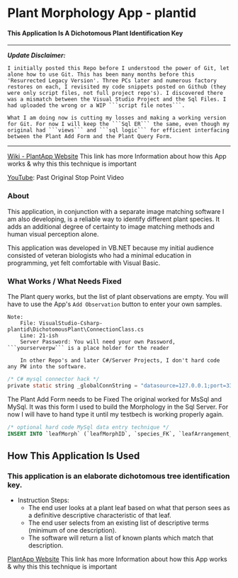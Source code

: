 # Plant Morphology App - plantid
#### This Application Is A Dichotomous Plant Identification Key

---
___Update Disclaimer:___

    I initially posted this Repo before I understood the power of Git, let alone how to use Git. This has been many months before this 'Resurrected Legacy Version'. Three PCs later and numerous factory restores on each, I revisited my code snippets posted on Github (they were only script files, not full project repo's). I discovered there was a mismatch between the Visual Studio Project and the Sql Files. I had uploaded the wrong or a WIP ```script file notes```.

    What I am doing now is cutting my losses and making a working version for Git. For now I will keep the ```Sql ER``` the same, even though my original had ```views``` and ```sql logic``` for efficient interfacing between the Plant Add Form and the Plant Query Form.
---

[Wiki - PlantApp Website](http://mezcel.wixsite.com/plantmorphology) This link has more Information about how this App works & why this this technique is important

 [YouTube](https://www.youtube.com/watch?time_continue=4&v=PrrcG2r2R-k): Past Original Stop Point Video

### About

This application, in conjunction with a separate image matching software I am also developing, is a reliable way to identify different plant species. It adds an additional degree of certainty to image matching methods and human visual perception alone.

This application was developed in VB.NET because my initial audience consisted of veteran biologists who had a minimal education in programming, yet felt comfortable with Visual Basic.

### What Works / What Needs Fixed

The Plant query works, but the list of plant observations are empty. You will have to use the App's ```Add Observation``` button to enter your own samples.

    Note:    
        File: VisualStudio-Csharp-plantid\DichotomousPlant\ConnectionClass.cs
        Line: 21-ish
        Server Password: You will need your own Password, ```yourserverpw``` is a place holder for the reader

        In other Repo's and later C#/Server Projects, I don't hard code any PW into the software.

```c
/* C# mysql connector hack */
private static string _globalConnString = "datasource=127.0.0.1;port=3306;username=root;password=yourserverpw;";
```

The Plant Add Form needs to be Fixed
    The original worked for MsSql and MySql. It was this form I used to build the Morphology in the Sql Server.
    For now I will have to hand type it until my testbech is working properly again.

```sql
/* optional hard code MySql data entry technique */
INSERT INTO `leafMorph` (`leafMorphID`, `species_FK`, `leafArrangement_FK`, `leafStructure_FK`, `leafMargin_FK`, `leafAttachment_FK`, `leafShape_FK`, `leafApex_FK`, `leafBase_FK`, `leafSurfaceTop_FK`, `leafSurfaceBottom_FK`, `leafVenation_FK`, `leafHairsTop_FK`, `leafHairsBottom_FK`) VALUES ('0','0','0','0','0','0','0','0','0','0','0','0','0','0');
```
## How This Application Is Used

### This application is an elaborate dichotomous tree identification key.

* Instruction Steps:
    * The end user looks at a plant leaf based on what that person sees as a definitive descriptive characteristic of that leaf.
    * The end user selects from an existing list of descriptive terms (minimum of one description).
    * The software will return a list of known plants which match that description.

[PlantApp Website](http://mezcel.wixsite.com/plantmorphology) This link has more Information about how this App works & why this this technique is important
